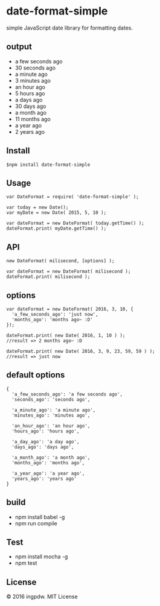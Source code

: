 # date-format-simple

simple JavaScript date library for formatting dates.

## output
* a few seconds ago
* 30 seconds ago
* a minute ago
* 3 minutes ago
* an hour ago
* 5 hours ago
* a days ago
* 30 days ago
* a month ago
* 11 months ago
* a year ago
* 2 years ago

## Install

```
$npm install date-format-simple
```

## Usage

```
var DateFormat = require( 'date-format-simple' );

var today = new Date();
var myDate = new Date( 2015, 5, 10 );

var dateFormat = new DateFormat( today.getTime() );
dateFormat.print( myDate.getTime() );

```

## API
```
new DateFormat( milisecond, [options] );
```

```
var dateFormat = new DateFormat( milisecond );
dateFormat.print( milisecond );
```

## options

```
var dateFormat = new DateFormat( 2016, 3, 10, {
  'a_few_seconds_ago': 'just now',
  'months_ago': 'months ago~ :D'
});

dateFormat.print( new Date( 2016, 1, 10 ) );
//result => 2 months ago~ :D

dateFormat.print( new Date( 2016, 3, 9, 23, 59, 59 ) );
//result => just now
```

## default options

```
{
  'a_few_seconds_ago': 'a few seconds ago',
  'seconds_ago': 'seconds ago',

  'a_minute_ago': 'a minute ago',
  'minutes_ago': 'minutes ago',

  'an_hour_ago': 'an hour ago',
  'hours_ago': 'hours ago',

  'a_day_ago': 'a day ago',
  'days_ago': 'days ago',

  'a_month_ago': 'a month ago',
  'months_ago': 'months ago',

  'a_year_ago': 'a year ago',
  'years_ago': 'years ago'
}
```

## build
* npm install babel -g
* npm run compile

## Test
* npm install mocha -g
* npm test

## License
© 2016 ingpdw. MIT License
